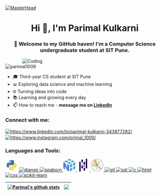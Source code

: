 [![MasterHead](https://user-images.githubusercontent.com/10498744/210012254-234538ff-d198-48aa-8964-37e6fd45d227.gif)](https://rishavchanda.io)

<h1 align="center">Hi 👋, I'm Parimal Kulkarni</h1>
<h3 align="center">👋 Welcome to my GitHub haven! I'm a Computer Science undergraduate student at SIT Pune.</h3>

<img align="right" alt="Coding" width="450" src="https://i.pinimg.com/originals/68/f3/ff/68f3ff8ddc1699f6234abee4e1d58dd9.gif">

<p align="left"> <img src="https://komarev.com/ghpvc/?username=parimal1009&label=Profile%20views&color=0e75b6&style=flat" alt="parimal1009" /> </p>

- 🎓 Third-year CS student at SIT Pune
- 📊 Exploring data science and machine learning
- 🌐 Turning ideas into code
- 📚 Learning and growing every day
- 📫 How to reach me - **message me on [LinkedIn](https://www.linkedin.com/in/parimal-kulkarni-343877282/)**

<h3 align="left">Connect with me:</h3>
<p align="left">
<a href="https://www.linkedin.com/in/parimal-kulkarni-343877282/" target="blank"><img align="center" src="https://raw.githubusercontent.com/rahuldkjain/github-profile-readme-generator/master/src/images/icons/Social/linked-in-alt.svg" alt="https://www.linkedin.com/in/parimal-kulkarni-343877282/" height="30" width="40" /></a>
<a href="https://www.instagram.com/primal_1009/" target="blank"><img align="center" src="https://raw.githubusercontent.com/rahuldkjain/github-profile-readme-generator/master/src/images/icons/Social/instagram.svg" alt="https://www.instagram.com/primal_1009/" height="30" width="40" /></a>
</p>

<h3 align="left">Languages and Tools:</h3>
<p align="left">
   <a href="https://www.python.org/" target="_blank" rel="noreferrer">
      <img src="https://raw.githubusercontent.com/devicons/devicon/master/icons/python/python-original.svg" alt="python" width="40" height="40"/>
   </a>
   <a href="https://www.djangoproject.com/" target="_blank" rel="noreferrer">
      <img src="https://www.vectorlogo.zone/logos/djangoproject/djangoproject-ar21.svg" alt="django" width="40" height="40"/>
   </a>
   <a href="https://seaborn.pydata.org/" target="_blank" rel="noreferrer">
      <img src="https://seaborn.pydata.org/_images/logo-wide-lightbg.svg" alt="seaborn" width="40" height="40"/>
   </a>
   <a href="https://numpy.org/" target="_blank" rel="noreferrer">
      <img src="https://raw.githubusercontent.com/devicons/devicon/master/icons/numpy/numpy-original.svg" alt="numpy" width="40" height="40"/>
   </a>
   <a href="https://pandas.pydata.org/" target="_blank" rel="noreferrer">
      <img src="https://raw.githubusercontent.com/devicons/devicon/master/icons/pandas/pandas-original.svg" alt="pandas" width="40" height="40"/>
   </a>
   <a href="https://matplotlib.org/" target="_blank" rel="noreferrer">
      <img src="https://raw.githubusercontent.com/devicons/devicon/master/icons/matplotlib/matplotlib-original.svg" alt="matplotlib" width="40" height="40"/>
   </a>
   <a href="https://git-scm.com/" target="_blank" rel="noreferrer">
      <img src="https://www.vectorlogo.zone/logos/git-scm/git-scm-icon.svg" alt="git" width="40" height="40"/>
   </a>
   <a href="https://www.w3schools.com/sql/" target="_blank" rel="noreferrer">
      <img src="https://www.vectorlogo.zone/logos/mysql/mysql-ar21.svg" alt="sql" width="40" height="40"/>
   </a>
   <a href="https://devdocs.io/c/" target="_blank" rel="noreferrer">
      <img src="https://www.vectorlogo.zone/logos/c_language/c_language-ar21.svg" alt="c" width="40" height="40"/>
   </a>
   <a href="https://www.w3.org/html/" target="_blank" rel="noreferrer">
      <img src="https://www.vectorlogo.zone/logos/w3_html5/w3_html5-ar21.svg" alt="html" width="40" height="40"/>
   </a>
   <a href="https://www.w3.org/Style/CSS/" target="_blank" rel="noreferrer">
      <img src="https://www.vectorlogo.zone/logos/netlifyapp_watercss/netlifyapp_watercss-ar21.svg" alt="css" width="40" height="40"/>
   </a>
   <a href="https://scikit-learn.org/" target="_blank" rel="noreferrer">
      <img src="https://upload.wikimedia.org/wikipedia/commons/0/05/Scikit_learn_logo_small.svg" alt="scikit-learn" width="40" height="40"/>
   </a>
</p>

| <a href="https://github.com/anuraghazra/github-readme-stats"><img align="center" src="https://github-readme-stats.vercel.app/api?username=parimal1009&show_icons=true&include_all_commits=true&theme=buefy&hide_border=true" alt="Parimal's github stats" /></a> | <a href="https://github.com/parimal1009/github-readme-stats"><img align="center" src="https://github-readme-stats.vercel.app/api/top-langs/?username=parimal1009&layout=compact&theme=buefy&hide_border=true" /></a> |
| ------------- | ------------- |
